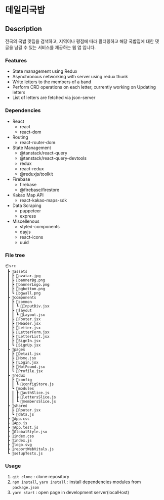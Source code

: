 # 데일리국밥

## Description

전국의 국밥 맛집을 검색하고, 지역이나 평점에 따라 필터링하고 해당 국밥집에 대한 댓글을 남길 수 있는 서비스를 제공하는 웹 앱 입니다.

### Features

- State management using Redux
- Asynchronous networking with server using redux thunk
- Write letters to the members of a band
- Perform CRD operations on each letter, currently working on Updating letters
- List of letters are fetched via json-server

### Dependencies

- React
  - react
  - react-dom
- Routing
  - react-router-dom
- State Management
  - @tanstack/react-query
  - @tanstack/react-query-devtools
  - redux
  - react-redux
  - @reduxjs/toolkit
- Firebase
  - firebase
  - @firebase/firestore
- Kakao Map API
  - react-kakao-maps-sdk
- Data Scraping
  - puppeteer  
  - express
- Miscellenous
  - styled-components
  - dayjs
  - react-icons
  - uuid

### File tree

```
📦src
 ┣ 📂assets
 ┃ ┣ 📜avatar.jpg
 ┃ ┣ 📜bannerBg.png
 ┃ ┣ 📜bannerLogo.png
 ┃ ┣ 📜bgbottom.png
 ┃ ┗ 📜bgwall.png
 ┣ 📂components
 ┃ ┣ 📂common
 ┃ ┃ ┗ 📜InputDiv.jsx
 ┃ ┣ 📂layout
 ┃ ┃ ┗ 📜Layout.jsx
 ┃ ┣ 📜Footer.jsx
 ┃ ┣ 📜Header.jsx
 ┃ ┣ 📜Letter.jsx
 ┃ ┣ 📜LetterForm.jsx
 ┃ ┣ 📜LetterList.jsx
 ┃ ┣ 📜SignIn.jsx
 ┃ ┗ 📜SignUp.jsx
 ┣ 📂pages
 ┃ ┣ 📜Detail.jsx
 ┃ ┣ 📜Home.jsx
 ┃ ┣ 📜Login.jsx
 ┃ ┣ 📜NotFound.jsx
 ┃ ┗ 📜Profile.jsx
 ┣ 📂redux
 ┃ ┣ 📂config
 ┃ ┃ ┗ 📜configStore.js
 ┃ ┗ 📂modules
 ┃ ┃ ┣ 📜authSlice.js
 ┃ ┃ ┣ 📜lettersSlice.js
 ┃ ┃ ┗ 📜membersSlice.js
 ┣ 📂shared
 ┃ ┣ 📜Router.jsx
 ┃ ┗ 📜data.js
 ┣ 📜App.css
 ┣ 📜App.js
 ┣ 📜App.test.js
 ┣ 📜GlobalStyle.jsx
 ┣ 📜index.css
 ┣ 📜index.js
 ┣ 📜logo.svg
 ┣ 📜reportWebVitals.js
 ┗ 📜setupTests.js
```

### Usage

1. `git clone` : clone repository
2. `npm install`, `yarn install` : install dependencies modules from `package.json`
3. `yarn start` : open page in development server(localHost)
